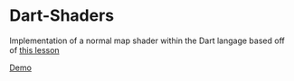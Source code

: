 Dart-Shaders
============

Implementation of a normal map shader within the Dart langage based off of <a href="https://github.com/mattdesl/lwjgl-basics/wiki/ShaderLesson6">this lesson</a>

<a href="http://dev.vanzeben.ca/projects/dart/normals/">Demo</a>

